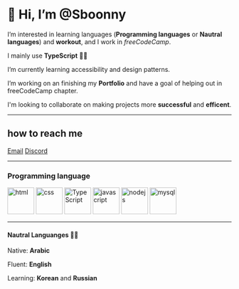 # 👋 Hi, I’m @Sboonny


 I’m interested in learning languages (**Programming languages** or **Nautral languages**) and **workout**, and I work in <em>freeCodeCamp</em>.

 I mainly use **TypeScript** 🐱‍💻

 I’m currently learning accessibility and design patterns.

 I’m working on an finishing my **Portfolio** and have a goal of helping out in freeCodeCamp chapter.

 I'm looking to collaborate on making projects more **successful** and **efficent**.
 
 ___

## how to reach me

[Email](muhammed@freecodecamp.org)    [Discord](https://discordapp.com/users/Sboon#0290/ "My Discord")
<!-- https://www.linkedin.com/in/sboonny/ -->

___
### Programming language
<p float="center" margin-left="2px">
<img src="https://cdn-icons-png.flaticon.com/512/1051/1051277.png" width = '60' alt="html">
<img src="https://cdn-icons-png.flaticon.com/512/732/732190.png" width = '60' alt="css">
<img src="https://cdn-icons-png.flaticon.com/512/5968/5968381.png" width = '60' alt="TypeScript">
<img src="https://cdn-icons-png.flaticon.com/512/5968/5968350.png" width = '60' alt="javascript">
<img src="https://cdn-icons-png.flaticon.com/512/919/919825.png" width = '60' alt="nodejs">
<img src="https://cdn-icons-png.flaticon.com/512/919/919836.png" width = '60' alt="mysql">
</p>

___
#### Nautral Languanges 🐱‍👓
Native: **Arabic**

Fluent: **English**

Learning: **Korean** and **Russian**
